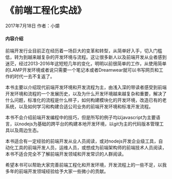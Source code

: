 # 《前端工程化实战》

2017年7月18日 作者：小爝

#### 内容介绍

前端开发行业目前正在经历着一场巨大的变革和转型，从简单好入手，切入门槛低，转为到越来越复杂的开发环境与流程。这让很多新人以及前端开发从业者感到迷茫，经过2013-2016年这短短几年的变化，明明以前很简单的工作，从使用简单的LAMP开发环境或者说只需要一个笔记本或者Dreamwear就可以书写网页和工作的时代一去不复返了。

本书主要以介绍现代前端开发环境和开发流程为主，由浅入深的带读者感受到前端开发环境和流程的一个发展历史，以及为什么开发环境越来越复杂和重要，解决了什么问题，标准化的流程是什么样子，如何构建模块化的开发环境，改造已有的老系统，以及如何学习和构建合适公司业务的前端开发环境和标准开发流程。

本书不会介绍前端开发编程中的技巧，但是所写的例子均以javascript为主要语言，以nodejs为基础的跨平台的构建本地开发环境，以git为主的代码版本管理工具以及周边生态。

本书适合有一定经验的前端开发从业人员阅读，或对nodejs开发企业级工具，自动化工具的前端开发人员，运维人员，或想成为前端架构师的前端技术人员阅读，本书不适合完全不了解前端开发领域和开发常识的人群阅读。

希望本书可以帮助大家完善前端工程化和开发环境，开发流程上的一些不足，以我多年的前端开发领域经验给予大家一些微小的贡献。

